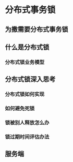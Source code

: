 # 分布式事务锁

## 为撒需要分布式事务锁

## 什么是分布式锁

### 分布式锁业务模型

## 分布式锁深入思考

### 分布式锁如何实现

### 如何避免死锁

### 锁被别人释放怎么办

### 锁过期时间评估办法

## 服务端

##




